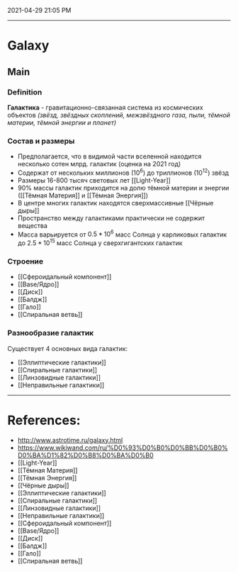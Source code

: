 
2021-04-29 21:05 PM
***

# Galaxy
## Main
### Definition
**Галактика** - гравитационно-связанная система из космических объектов *(звёзд, звёздных скоплений, межзвёздного газа, пыли, тёмной материи, тёмной энергии и планет)*
### Состав и размеры
- Предполагается, что в видимой части вселенной находится несколько сотен млрд. галактик (оценка на 2021 год)
- Содержат от нескольких миллионов ($10^6$) до триллионов ($10^{12}$) звёзд
- Размеры 16-800 тысяч световых лет [[Light-Year]]
- 90% массы галактик приходится на долю тёмной материи и энергии ([[Тёмная Материя]] и [[Тёмная Энергия]])
- В центре многих галактик находятся сверхмассивные [[Чёрные дыры]]
- Пространство между галактиками практически не содержит вещества
- Масса варьируется от $0.5*{10^6}$ масс Солнца у карликовых галактик<br>до $2.5*10^{15}$ масс Солнца у сверхгигантских галактик

### Строение
- [[Сфероидальный компонент]]
- [[Base/Ядро]]
- [[Диск]]
- [[Балдж]]
- [[Гало]]
- [[Спиральная ветвь]]

### Разнообразие галактик
Существует 4 основных вида галактик:
- [[Эллиптические галактики]]
- [[Спиральные галактики]]
- [[Линзовидные галактики]]
- [[Неправильные галактики]]
***

# References:
- http://www.astrotime.ru/galaxy.html
- https://www.wikiwand.com/ru/%D0%93%D0%B0%D0%BB%D0%B0%D0%BA%D1%82%D0%B8%D0%BA%D0%B0
- [[Light-Year]]
- [[Тёмная Материя]]
- [[Тёмная Энергия]]
- [[Чёрные дыры]]
- [[Эллиптические галактики]]
- [[Спиральные галактики]]
- [[Линзовидные галактики]]
- [[Неправильные галактики]]
- [[Сфероидальный компонент]]
- [[Base/Ядро]]
- [[Диск]]
- [[Балдж]]
- [[Гало]]
- [[Спиральная ветвь]]
